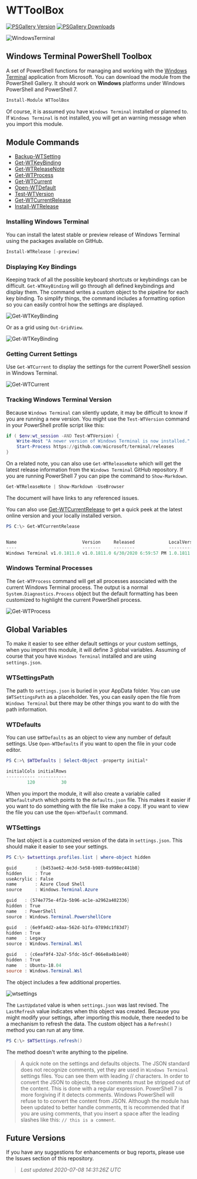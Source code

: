 # WTToolBox

[![PSGallery Version](https://img.shields.io/powershellgallery/v/WTToolbox.png?style=for-the-badge&logo=powershell&label=PowerShell%20Gallery)](https://www.powershellgallery.com/packages/WTToolBox/) [![PSGallery Downloads](https://img.shields.io/powershellgallery/dt/WTToolBox.png?style=for-the-badge&label=Downloads)](https://www.powershellgallery.com/packages/WTToolBox/)

![WindowsTerminal](assets/wt-icon.png)

## Windows Terminal PowerShell Toolbox

A set of PowerShell functions for managing and working with the [Windows Terminal](https://www.microsoft.com/store/productId/9N0DX20HK701) application from Microsoft. You can download the module from the PowerShell Gallery. It should work on __Windows__ platforms under Windows PowerShell and PowerShell 7.

```powershell
Install-Module WTToolBox
```

Of course, it is assumed you have `Windows Terminal` installed or planned to. If `Windows Terminal` is not installed, you will get an warning message when you import this module.

## Module Commands

* [Backup-WTSetting](docs/Backup-WTSetting.md)
* [Get-WTKeyBinding](docs/Get-WTKeyBinding.md)
* [Get-WTReleaseNote](docs/Get-WTReleaseNote.md)
* [Get-WTProcess](docs/Get-WTProcess.md)
* [Get-WTCurrent](docs/Get-WTCurrent.md)
* [Open-WTDefault](docs/Open-WTDefault.md)
* [Test-WTVersion](docs/Test-WTVersion.md)
* [Get-WTCurrentRelease](docs/Get-WTCurrentRelease.md)
* [Install-WTRelease](docs/Install-WTRelease.md)

### Installing Windows Terminal

You can install the latest stable or preview release of Windows Terminal using the packages available on GitHub.

```powershell
Install-WTRelease [-preview]
```

### Displaying Key Bindings

Keeping track of all the possible keyboard shortcuts or keybindings can be difficult. `Get-WTKeyBinding` will go through all defined keybindings and display them. The command writes a custom object to the pipeline for each key binding. To simplify things, the command includes a formatting option so you can easily control how the settings are displayed.

![Get-WTKeyBinding](assets/get-wtkeybinding.png)

Or as a grid using `Out-GridView`.

![Get-WTKeyBinding](assets/wtkeybindings.png)

### Getting Current Settings

Use `Get-WTCurrent` to display the settings for the current PowerShell session in Windows Terminal.

![Get-WTCurrent](assets/wtcurrent.png)

### Tracking Windows Terminal Version

Because `Windows Terminal` can silently update, it may be difficult to know if you are running a new version. You might use the `Test-WTVersion` command in your PowerShell profile script like this:

```powershell
if ( $env:wt_session -AND Test-WTVersion) {
    Write-Host "A newer version of Windows Terminal is now installed." -foreground Yellow
    Start-Process https://github.com/microsoft/terminal/releases
}
```

On a related note, you can also use `Get-WTReleaseNote` which will get the latest release information from the `Windows Terminal` GitHub repository. If you are running PowerShell 7 you can pipe the command to `Show-Markdown`.

```powershell
Get-WTReleaseNote | Show-Markdown -UseBrowser
```

The document will have links to any referenced issues.

You can also use [Get-WTCurrentRelease](docs/Get-WTCurrentRelease.md) to get a quick peek at the latest online version and your locally installed version.

```powershell
PS C:\> Get-WTCurrentRelease


Name                         Version     Released             LocalVersion
----                         -------     --------             ------------
Windows Terminal v1.0.1811.0 v1.0.1811.0 6/30/2020 6:59:57 PM 1.0.1811.0
```

### Windows Terminal Processes

The `Get-WTProcess` command will get all processes associated with the current Windows Terminal process. The output is a normal `System.Diagnostics.Process` object but the default formatting has been customized to highlight the current PowerShell process.

![Get-WTProcess](assets/wtprocess-ansi.png)

## Global Variables

To make it easier to see either default settings or your custom settings, when you import this module, it will define 3 global variables. Assuming of course that you have `Windows Terminal` installed and are using `settings.json`.

### WTSettingsPath

The path to `settings.json` is buried in your AppData folder. You can use `$WTSettingsPath` as a placeholder. Yes, you can easily open the file from `Windows Terminal` but there may be other things you want to do with the path information.

### WTDefaults

You can use `$WTDefaults` as an object to view any number of default settings. Use `Open-WTDefaults` if you want to open the file in your code editor.

```powershell
PS C:>\ $WTDefaults | Select-Object -property initial*

initialCols initialRows
----------- -----------
        120          30
```

When you import the module, it will also create a variable called `WTDefaultsPath` which points to the `defaults.json` file. This makes it easier if you want to do something with the file like make a copy. If you want to view the file you can use the `Open-WTDefault` command.

### WTSettings

The last object is a customized version of the data in `settings.json`. This should make it easier to see your settings.

```powershell
PS C:\> $wtsettings.profiles.list | where-object hidden

guid       : {b453ae62-4e3d-5e58-b989-0a998ec441b8}
hidden     : True
useAcrylic : False
name       : Azure Cloud Shell
source     : Windows.Terminal.Azure

guid   : {574e775e-4f2a-5b96-ac1e-a2962a402336}
hidden : True
name   : PowerShell
source : Windows.Terminal.PowershellCore

guid   : {6e9fa4d2-a4aa-562d-b1fa-0789dc1f83d7}
hidden : True
name   : Legacy
source : Windows.Terminal.Wsl

guid   : {c6eaf9f4-32a7-5fdc-b5cf-066e8a4b1e40}
hidden : True
name   : Ubuntu-18.04
source : Windows.Terminal.Wsl
```

The object includes a few additional properties.

![wtsettings](assets/wtsettings.png)

The `LastUpdated` value is when `settings.json` was last revised. The `LastRefresh` value indicates when this object was created. Because you might modify your settings, after importing this module, there needed to be a mechanism to refresh the data. The custom object has a `Refresh()` method you can run at any time.

```powershell
PS C:\> $WTSettings.refresh()
```

The method doesn't write anything to the pipeline.

> A quick note on the settings and defaults objects. The JSON standard does not recognize comments, yet they are used in `Windows Terminal` settings files. You can see them with leading // characters. In order to convert the JSON to objects, these comments must be stripped out of the content. This is done with a regular expression. PowerShell 7 is more forgiving if it detects comments. Windows PowerShell will refuse to to convert the content from JSON. Although the module has been updated to better handle comments, tt is recommended that if you are using comments, that you insert a space after the leading slashes like this: `// this is a comment`.

## Future Versions

If you have any suggestions for enhancements or bug reports, please use the Issues section of this repository.

> *Last updated 2020-07-08 14:31:26Z UTC*
